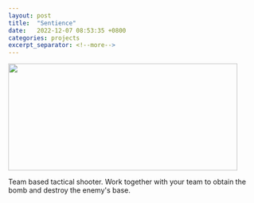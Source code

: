 ```yaml
---
layout: post
title:  "Sentience"
date:   2022-12-07 08:53:35 +0800
categories: projects
excerpt_separator: <!--more-->
---
```


<img class="post-img-center" src="{{ site.baseurl }}assets/img/sentience.png" width="460" height="215">

<p class="post-text-center">Team based tactical shooter. Work together with your team to obtain the bomb and destroy the enemy's base. </p>
<!--more-->
